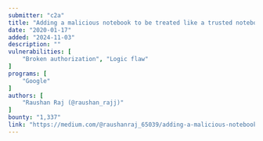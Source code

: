 ```yaml
---
submitter: "c2a"
title: "Adding a malicious notebook to be treated like a trusted notebook in Google Colab — 1337$"
date: "2020-01-17"
added: "2024-11-03"
description: ""
vulnerabilities: [
    "Broken authorization", "Logic flaw"
]
programs: [
    "Google"
]
authors: [
    "Raushan Raj (@raushan_rajj)"
]
bounty: "1,337"
link: "https://medium.com/@raushanraj_65039/adding-a-malicious-notebook-to-be-treated-like-a-trusted-notebook-in-google-colab-1337-b84353a9f77"
---
```




